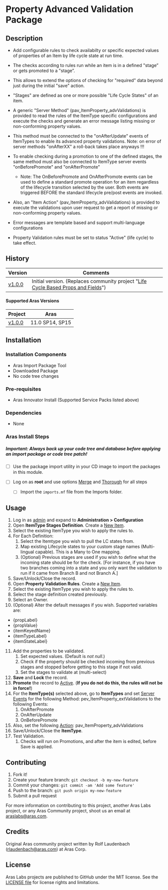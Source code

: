 # Property Advanced Validation Package

## Description

* Add configurable rules to check availabilty or specific expected values of properties of an Item by life cycle state at run time.

* The checks according to rules run while an item is in a defined "stage” or gets promoted to a "stage”.

* This allows to extend the options of checking for "required" data beyond just during the initial "save" action.

* "Stages" are defined as one or more possible "Life Cycle States" of an item.

* A generic "Server Method" (pav_ItemProperty_advValidations) is provided to read the rules of the ItemType specific configurations and execute the checks and generate an error message listing missing or non-conforming property values.

* This method must be connected to the "onAfterUpdate" events of ItemTypes to enable its advanced property validations. Note: on error of server methods "onAfterXX" a roll-back takes place anyways !!!

* To enable checking during a promotion to one of the defined stages, the same method must also be connected to ItemType server events "onBeforePromote" and "onAfterPromote"

  * Note: The OnBeforePromote and OnAfterPromote events can be used to define a standard promote operation for an item regardless of the lifecycle transition selected by the user. Both events are triggered BEFORE the standard lifecycle pre/post events are invoked.

* Also, an "Item Action" (pav_ItemProperty_advValidations) is provided to execute the validations upon user request to get a report of missing or non-conforming property values.

* Error messages are template based and support multi-language configurations

* Property Validation rules must be set to status "Active" (life cycle) to take effect.

## History

| Version                                                      | Comments                                                     |
| ------------------------------------------------------------ | ------------------------------------------------------------ |
| [v1.0.0](https://github.com/ArasLabs/property-advanced-validation/releases/tag/v1.0.0) | Initial version. (Replaces community project "[Life Cycle Based Props and Fields](<https://github.com/ArasLabs/lc-based-props-and-fields>)") |

#### Supported Aras Versions

| Project                                                      | Aras            |
| ------------------------------------------------------------ | --------------- |
| [v1.0.0](https://github.com/ArasLabs/property-advanced-validation/releases/tag/v1.0.0) | 11.0 SP14, SP15 |

## Installation

### Installation Components

* Aras Import Package Tool
* Downloaded Package
* No code tree changes

### Pre-requisites

* Aras Innovator Install (Supported Service Packs listed above)

### Dependencies

* None

### Aras Install Steps

##### Important: **Always back up your code tree and database before applying an import package or code tree patch!**

- [ ] Use the package import utility in your CD image to import the packages in this module. 

- [ ] Log on as **root** and use options <u>Merge</u> and <u>Thorough</u> for all steps
  - [ ] Import the `imports.mf` file from the Imports folder.

## Usage

1. Log in as <u>admin</u> and expand to **Administration > Configuration**
2. Open **ItemType Stages Definition**. Create a <u>New Item</u>.
3. Select the existing ItemType you wish to apply the rules to.
4. For Each Definition:
   1. Select the Itemtype you wish to pull the LC states from. 
   2. Map existing Lifecycle states to your custom stage names (Multi-lingual capable). This is a Many to One mapping.
   3. (Optional) Previous stages are used if you wish to define what the incoming state should be for the check. [For instance, if you have two branches coming into a state and you only want the validation to run if it came from Branch B and not Branch A.]
5. Save/Unlock/Close the record.
6. Open  **Property Validation Rules**. Create a <u>New Item</u>.
7. Select the existing ItemType you wish to apply the rules to.
8. Select the stage definition created previously.
9. Select an Owner.
10. (Optional) Alter the default messages if you wish. Supported variables are:
   - {propLabel}
   - {propValue}
   - {itemKeyedName}
   - {itemTypeLabel}
   - {itemStateLabel}
11. Add the properties to be validated.
    1. Set expected values. (Default is *not null*.)
    2. Check if the property should be checked incoming from previous stages and stopped before getting to this stage if not valid.
    3. Set the stages to validate at (multi-select)
12. **Save** and **Lock** the record.
13. **Promote** the record to <u>Active</u>. (**If you do not do this, the rules will not be in force!**)
14. For the **ItemType(s)** selected above, go to **ItemTypes** and set <u>Server Events</u> for the following Method: pev_ItemProperty_extValidations to the following Events:
    1. OnAfterPromote
    2. OnAfterUpdate
    3. OnBeforePromote
15. Also, set the following <u>Action</u>: pav_ItemProperty_advValidations
16. Save/Unlock/Close the **ItemType**.
17. Test Validation.
    1. Checks will run on Promotions, and after the item is edited, before Save is applied.

## Contributing

1. Fork it!
2. Create your feature branch: `git checkout -b my-new-feature`
3. Commit your changes: `git commit -am 'Add some feature'`
4. Push to the branch: `git push origin my-new-feature`
5. Submit a pull request

For more information on contributing to this project, another Aras Labs project, or any Aras Community project, shoot us an email at araslabs@aras.com.

## Credits

Original Aras community project written by Rolf Laudenbach (rlaudenbach@aras.com) at Aras Corp.

## License

Aras Labs projects are published to GitHub under the MIT license. See the [LICENSE file](./LICENSE.md) for license rights and limitations.
